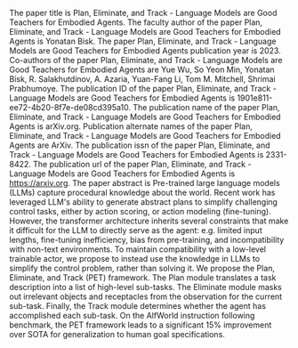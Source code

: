 The paper title is Plan, Eliminate, and Track - Language Models are Good Teachers for Embodied Agents.
The faculty author of the paper Plan, Eliminate, and Track - Language Models are Good Teachers for Embodied Agents is Yonatan Bisk.
The paper Plan, Eliminate, and Track - Language Models are Good Teachers for Embodied Agents publication year is 2023.
Co-authors of the paper Plan, Eliminate, and Track - Language Models are Good Teachers for Embodied Agents are Yue Wu, So Yeon Min, Yonatan Bisk, R. Salakhutdinov, A. Azaria, Yuan-Fang Li, Tom M. Mitchell, Shrimai Prabhumoye.
The publication ID of the paper Plan, Eliminate, and Track - Language Models are Good Teachers for Embodied Agents is 1901e811-ee72-4b20-8f7e-de08cd395a10.
The publication name of the paper Plan, Eliminate, and Track - Language Models are Good Teachers for Embodied Agents is arXiv.org.
Publication alternate names of the paper Plan, Eliminate, and Track - Language Models are Good Teachers for Embodied Agents are ArXiv.
The publication issn of the paper Plan, Eliminate, and Track - Language Models are Good Teachers for Embodied Agents is 2331-8422.
The publication url of the paper Plan, Eliminate, and Track - Language Models are Good Teachers for Embodied Agents is https://arxiv.org.
The paper abstract is Pre-trained large language models (LLMs) capture procedural knowledge about the world. Recent work has leveraged LLM's ability to generate abstract plans to simplify challenging control tasks, either by action scoring, or action modeling (fine-tuning). However, the transformer architecture inherits several constraints that make it difficult for the LLM to directly serve as the agent: e.g. limited input lengths, fine-tuning inefficiency, bias from pre-training, and incompatibility with non-text environments. To maintain compatibility with a low-level trainable actor, we propose to instead use the knowledge in LLMs to simplify the control problem, rather than solving it. We propose the Plan, Eliminate, and Track (PET) framework. The Plan module translates a task description into a list of high-level sub-tasks. The Eliminate module masks out irrelevant objects and receptacles from the observation for the current sub-task. Finally, the Track module determines whether the agent has accomplished each sub-task. On the AlfWorld instruction following benchmark, the PET framework leads to a significant 15% improvement over SOTA for generalization to human goal specifications.
